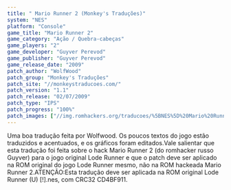 ```yaml
---
title: " Mario Runner 2 (Monkey's Traduções)"
system: "NES"
platform: "Console"
game_title: "Mario Runner 2"
game_category: "Ação / Quebra-cabeças"
game_players: "2"
game_developer: "Guyver Perevod"
game_publisher: "Guyver Perevod"
game_release_date: "2009"
patch_author: "WolfWood"
patch_group: "Monkey's Traduções"
patch_site: "//monkeystraducoes.com/"
patch_version: "1.1"
patch_release: "02/07/2009"
patch_type: "IPS"
patch_progress: "100%"
patch_images: ["//img.romhackers.org/traducoes/%5BNES%5D%20Mario%20Runner%202%20-%20Monkey's%20Tradu%C3%A7%C3%B5es%20-%201.png","//img.romhackers.org/traducoes/%5BNES%5D%20Mario%20Runner%202%20-%20Monkey's%20Tradu%C3%A7%C3%B5es%20-%202.png","//img.romhackers.org/traducoes/%5BNES%5D%20Mario%20Runner%202%20-%20Monkey's%20Tradu%C3%A7%C3%B5es%20-%203.png"]
---
```

Uma boa tradução feita por Wolfwood. Os poucos textos do jogo estão traduzidos e acentuados, e os gráficos foram editados.Vale salientar que esta tradução foi feita sobre o hack Mario Runner 2 (do romhacker russo Guyver) para o jogo original Lode Runner e que o patch deve ser aplicado na ROM original do jogo Lode Runner mesmo, não na ROM hackeada Mario Runner 2.ATENÇÃO:Esta tradução deve ser aplicada na ROM original Lode Runner (U) [!].nes, com CRC32 CD4BF911.